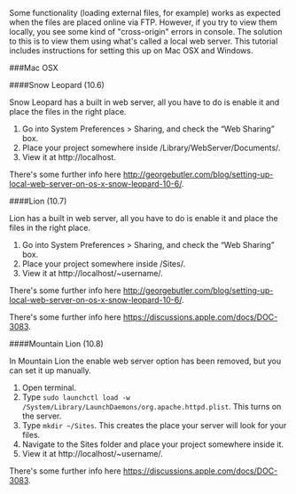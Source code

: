 Some functionality (loading external files, for example) works as expected when the files are placed online via FTP. However, if you try to view them locally, you see some kind of "cross-origin" errors in console. The solution to this is to view them using what's called a local web server. This tutorial includes instructions for setting this up on Mac OSX and Windows.

###Mac OSX

####Snow Leopard (10.6)

Snow Leopard has a built in web server, all you have to do is enable it and place the files in the right place.

1. Go into Sys­tem Pref­er­ences > Shar­ing, and check the “Web Shar­ing” box.
2. Place your project somewhere inside /Library/WebServer/Documents/.
3. View it at http://localhost.

There's some further info here http://georgebutler.com/blog/setting-up-local-web-server-on-os-x-snow-leopard-10-6/.


####Lion (10.7)

Lion has a built in web server, all you have to do is enable it and place the files in the right place.

1. Go into Sys­tem Pref­er­ences > Shar­ing, and check the “Web Shar­ing” box.
2. Place your project somewhere inside /Sites/.
3. View it at http://localhost/~username/.

There's some further info here http://georgebutler.com/blog/setting-up-local-web-server-on-os-x-snow-leopard-10-6/.

There's some further info here https://discussions.apple.com/docs/DOC-3083.


####Mountain Lion (10.8)

In Mountain Lion the enable web server option has been removed, but you can set it up manually.

1. Open terminal.
2. Type ```sudo launchctl load -w /System/Library/LaunchDaemons/org.apache.httpd.plist```. This turns on the server.
2. Type ```mkdir ~/Sites```. This creates the place your server will look for your files.
3. Navigate to the Sites folder and place your project somewhere inside it.
3. View it at http://localhost/~username/.

There's some further info here https://discussions.apple.com/docs/DOC-3083.